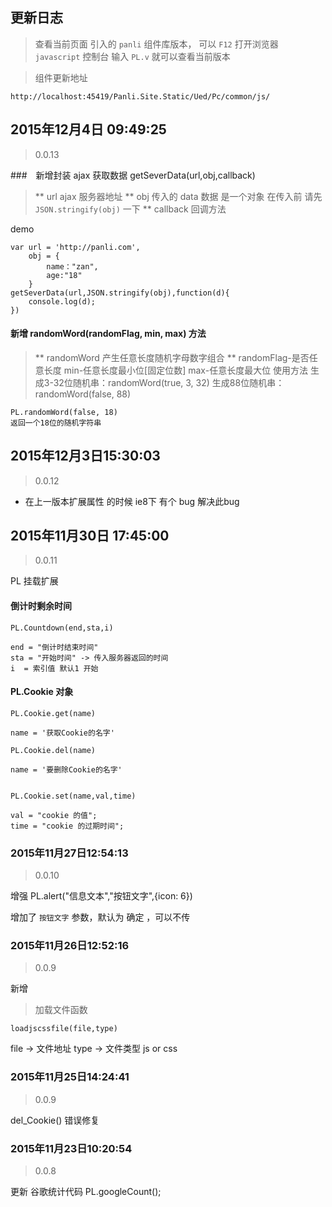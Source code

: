 ## 更新日志

> 查看当前页面 引入的 `panli` 组件库版本，
可以 `F12` 打开浏览器 `javascript` 控制台 输入 `PL.v` 就可以查看当前版本


>组件更新地址

```
http://localhost:45419/Panli.Site.Static/Ued/Pc/common/js/
```


## 2015年12月4日 09:49:25

>0.0.13


###　新增封装 ajax 获取数据 getSeverData(url,obj,callback)

>** url ajax 服务器地址
>** obj 传入的 data 数据 是一个对象 在传入前 请先 `JSON.stringify(obj)` 一下
>** callback 回调方法

demo

```
var url = 'http://panli.com',
	obj = {
		name："zan",
		age:"18"
	}
getSeverData(url,JSON.stringify(obj),function(d){
	console.log(d);
})
```

#### 新增 randomWord(randomFlag, min, max) 方法 

>** randomWord 产生任意长度随机字母数字组合
>** randomFlag-是否任意长度 min-任意长度最小位[固定位数] max-任意长度最大位
>使用方法
>生成3-32位随机串：randomWord(true, 3, 32)
>生成88位随机串：randomWord(false, 88)


```
PL.randomWord(false, 18)
返回一个18位的随机字符串
```


## 2015年12月3日15:30:03

>0.0.12

- 在上一版本扩展属性 的时候 ie8下 有个 bug 解决此bug


## 2015年11月30日 17:45:00

>0.0.11

PL 挂载扩展

#### 倒计时剩余时间
```
PL.Countdown(end,sta,i)

end = "倒计时结束时间"
sta = "开始时间" -> 传入服务器返回的时间
i  = 索引值 默认1 开始
```

#### PL.Cookie 对象

```
PL.Cookie.get(name)

name = '获取Cookie的名字'

PL.Cookie.del(name)

name = '要删除Cookie的名字'


PL.Cookie.set(name,val,time)

val = "cookie 的值";
time = "cookie 的过期时间";

```



### 2015年11月27日12:54:13

>0.0.10

增强 PL.alert("信息文本","按钮文字",{icon: 6})

增加了 `按钮文字` 参数，默认为 确定 ，可以不传

### 2015年11月26日12:52:16

>0.0.9

新增 

> 加载文件函数

```
loadjscssfile(file,type)
```

file -> 文件地址
type -> 文件类型 js or css


### 2015年11月25日14:24:41

>0.0.9

del_Cookie() 错误修复

### 2015年11月23日10:20:54

>0.0.8

更新 谷歌统计代码 
PL.googleCount();